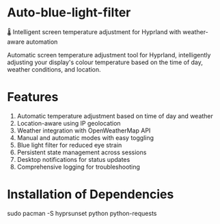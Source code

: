 # Auto-blue-light-filter
🌡️ Intelligent screen temperature adjustment for Hyprland with weather-aware automation

Automatic screen temperature adjustment tool for Hyprland, intelligently adjusting your display's colour temperature based on the time of day, weather conditions, and location.

# Features

1. Automatic temperature adjustment based on time of day and weather
2. Location-aware using IP geolocation
3. Weather integration with OpenWeatherMap API
4. Manual and automatic modes with easy toggling
5. Blue light filter for reduced eye strain
6. Persistent state management across sessions
7. Desktop notifications for status updates
8. Comprehensive logging for troubleshooting

# Installation of Dependencies

sudo pacman -S hyprsunset python python-requests
